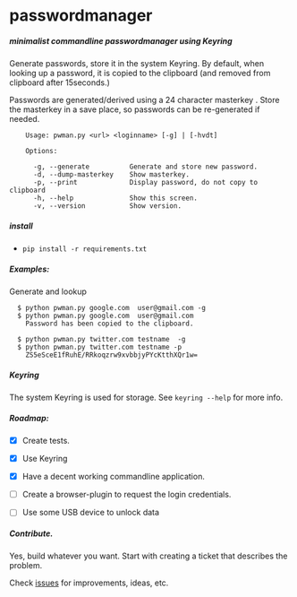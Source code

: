 # passwordmanager
##### minimalist commandline passwordmanager using Keyring

Generate passwords, store it in the system Keyring.
By default, when looking up a password, it is copied to the clipboard
(and removed from clipboard after 15seconds.)

Passwords are generated/derived using a 24 character masterkey .
Store the masterkey in a save place, so passwords can be re-generated if needed.


        Usage: pwman.py <url> <loginname> [-g] | [-hvdt]

        Options:

          -g, --generate          Generate and store new password.
          -d, --dump-masterkey    Show masterkey.
          -p, --print             Display password, do not copy to clipboard
          -h, --help              Show this screen.
          -v, --version           Show version.


##### install
 - `pip install -r requirements.txt`

##### Examples:

Generate and lookup

      $ python pwman.py google.com  user@gmail.com -g     
      $ python pwman.py google.com  user@gmail.com
        Password has been copied to the clipboard.

      $ python pwman.py twitter.com testname  -g     
      $ python pwman.py twitter.com testname -p
        ZS5eSceE1fRuhE/RRkoqzrw9xvbbjyPYcKtthXQr1w=


##### Keyring
The system Keyring is used for storage.
See `keyring --help` for more info.

##### Roadmap:
- [X] Create tests.
- [X] Use Keyring
- [X] Have a decent working commandline application.
- [ ] Create a browser-plugin to request the login credentials.
- [ ] Use some USB device to unlock data


##### Contribute.
Yes, build whatever you want. Start with creating a ticket that describes the problem.

Check [issues](https://github.com/Alex-CodeLab/passwordmanager/issues) for improvements, ideas, etc.
